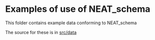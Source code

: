 # Examples of use of NEAT_schema

This folder contains example data conforming to NEAT_schema

The source for these is in [src/data](../src/data/examples)